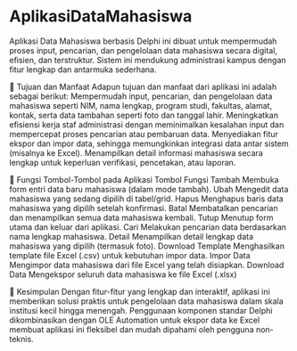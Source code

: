 # AplikasiDataMahasiswa
Aplikasi Data Mahasiswa berbasis Delphi ini dibuat untuk mempermudah proses input, pencarian, dan pengelolaan data mahasiswa secara digital, efisien, dan terstruktur. Sistem ini mendukung administrasi kampus dengan fitur lengkap dan antarmuka sederhana.

🎯 Tujuan dan Manfaat
Adapun tujuan dan manfaat dari aplikasi ini adalah sebagai berikut:
Mempermudah input, pencarian, dan pengelolaan data mahasiswa seperti NIM, nama lengkap, program studi, fakultas, alamat, kontak, serta data tambahan seperti foto dan tanggal lahir.
Meningkatkan efisiensi kerja staf administrasi dengan meminimalkan kesalahan input dan mempercepat proses pencarian atau pembaruan data.
Menyediakan fitur ekspor dan impor data, sehingga memungkinkan integrasi data antar sistem (misalnya ke Excel).
Menampilkan detail informasi mahasiswa secara lengkap untuk keperluan verifikasi, pencetakan, atau laporan.

🧩 Fungsi Tombol-Tombol pada Aplikasi
Tombol	Fungsi
Tambah	Membuka form entri data baru mahasiswa (dalam mode tambah).
Ubah	Mengedit data mahasiswa yang sedang dipilih di tabel/grid.
Hapus	Menghapus baris data mahasiswa yang dipilih setelah konfirmasi.
Batal	Membatalkan pencarian dan menampilkan semua data mahasiswa kembali.
Tutup	Menutup form utama dan keluar dari aplikasi.
Cari	Melakukan pencarian data berdasarkan nama lengkap mahasiswa.
Detail	Menampilkan detail lengkap data mahasiswa yang dipilih (termasuk foto).
Download Template	Menghasilkan template file Excel (.csv) untuk kebutuhan impor data.
Impor Data	Mengimpor data mahasiswa dari file Excel yang telah disiapkan.
Download Data	Mengekspor seluruh data mahasiswa ke file Excel (.xlsx)

🔎 Kesimpulan
Dengan fitur-fitur yang lengkap dan interaktif, aplikasi ini memberikan solusi praktis untuk pengelolaan data mahasiswa dalam skala institusi kecil hingga menengah. Penggunaan komponen standar Delphi dikombinasikan dengan OLE Automation untuk ekspor data ke Excel membuat aplikasi ini fleksibel dan mudah dipahami oleh pengguna non-teknis.
